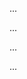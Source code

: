 <panel type="danger" header=":trophy: Can follow Forking Workflow :star:" expandable expanded no-close>

<panel type="danger" header=":trophy: Can explain forking workflow :star:" expandable>
  <include src="../../book/revisionControl/forkingWorkflow/full.md" />
  <panel header=":trophy: Evidence" expanded>

...

  </panel>
</panel>

<panel type="success" header=":trophy: Can explain DRCS vs CRCS :star::star::star::star:" expandable>
  <include src="../../book/revisionControl/drcsVsCrcs/full.md" />
  <panel header=":trophy: Evidence" expanded>

...

  </panel>
</panel>

<panel type="success" header=":trophy: Can explain feature branch flow :star::star::star::star:" expandable>
  <include src="../../book/revisionControl/featureBranchFlow/full.md" />
  <panel header=":trophy: Evidence" expanded>

...

  </panel>
</panel>

<panel type="success" header=":trophy: Can explain centralised flow :star::star::star::star:" expandable>
  <include src="../../book/revisionControl/centralizedFlow/full.md" />
  <panel header=":trophy: Evidence" expanded>

...

  </panel>
</panel>

</panel>
